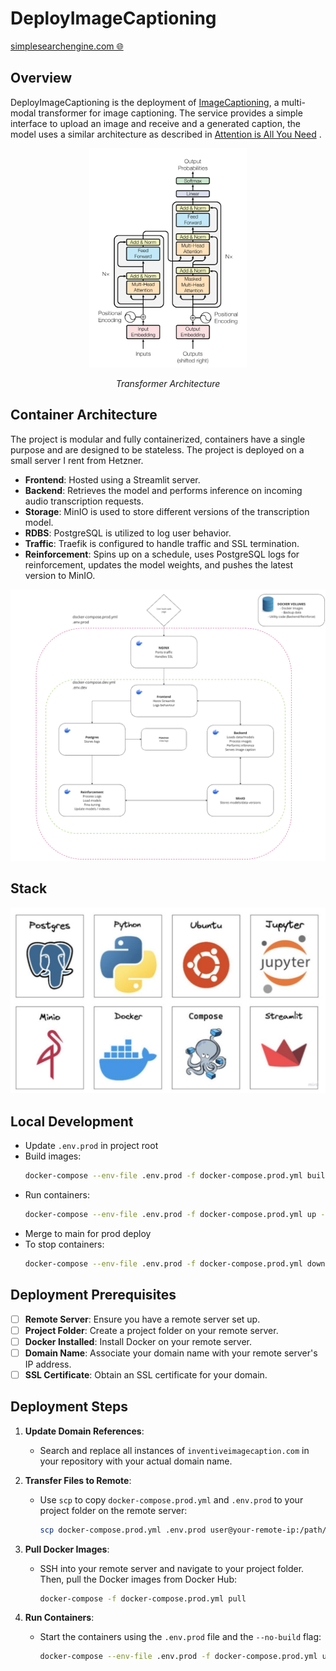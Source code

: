 # DeployImageCaptioning

[simplesearchengine.com 🌐](https://www.simplesearchengine.com/)

## Overview

DeployImageCaptioning is the deployment of [ImageCaptioning](https://github.com/kalebsofer/ImageCaptioning), a multi-modal transformer for image captioning. The service provides a simple interface to upload an image and receive and a generated caption, the model uses a similar architecture as described in [Attention is All You Need](https://arxiv.org/abs/1706.03762) .


<div align="center">
  <img src="public/images/transformer.png" alt="transformer" width="50%"/>
  <p><em>Transformer Architecture</em></p>
</div>

## Container Architecture

The project is modular and fully containerized, containers have a single purpose and are designed to be stateless. The project is deployed on a small server I rent from Hetzner.

- **Frontend**: Hosted using a Streamlit server.
- **Backend**: Retrieves the model and performs inference on incoming audio transcription requests.
- **Storage**: MinIO is used to store different versions of the transcription model.
- **RDBS**: PostgreSQL is utilized to log user behavior.
- **Traffic**: Traefik is configured to handle traffic and SSL termination.
- **Reinforcement**: Spins up on a schedule, uses PostgreSQL logs for reinforcement, updates the model weights, and pushes the latest version to MinIO.

![Container Architecture](public/images/container_architecture.png)

## Stack

![Stack](public/images/stack.png)

## Local Development

- Update `.env.prod` in project root
- Build images:
  ```bash
  docker-compose --env-file .env.prod -f docker-compose.prod.yml build
  ```
- Run containers:
  ```bash
  docker-compose --env-file .env.prod -f docker-compose.prod.yml up -d
  ```
- Merge to main for prod deploy
- To stop containers:
  ```bash
  docker-compose --env-file .env.prod -f docker-compose.prod.yml down
  ```

## Deployment Prerequisites

- [ ] **Remote Server**: Ensure you have a remote server set up.
- [ ] **Project Folder**: Create a project folder on your remote server.
- [ ] **Docker Installed**: Install Docker on your remote server.
- [ ] **Domain Name**: Associate your domain name with your remote server's IP address.
- [ ] **SSL Certificate**: Obtain an SSL certificate for your domain.

## Deployment Steps

1. **Update Domain References**:
   - Search and replace all instances of `inventiveimagecaption.com` in your repository with your actual domain name.

2. **Transfer Files to Remote**:
   - Use `scp` to copy `docker-compose.prod.yml` and `.env.prod` to your project folder on the remote server:
     ```bash
     scp docker-compose.prod.yml .env.prod user@your-remote-ip:/path/to/project-folder/
     ```

3. **Pull Docker Images**:
   - SSH into your remote server and navigate to your project folder. Then, pull the Docker images from Docker Hub:
     ```bash
     docker-compose -f docker-compose.prod.yml pull
     ```

4. **Run Containers**:
   - Start the containers using the `.env.prod` file and the `--no-build` flag:
     ```bash
     docker-compose --env-file .env.prod -f docker-compose.prod.yml up --no-build
     ```

